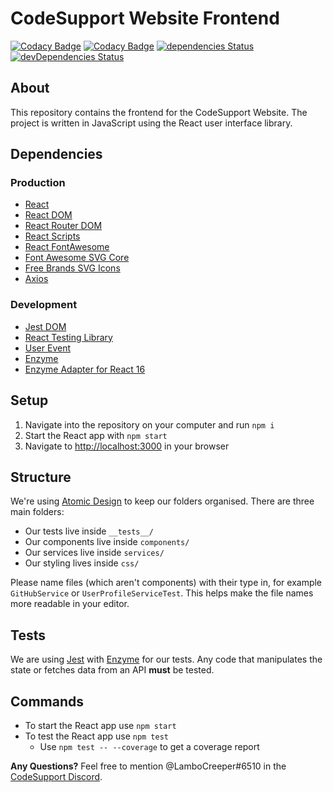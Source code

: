 # CodeSupport Website Frontend

[![Codacy Badge](https://api.codacy.com/project/badge/Grade/ee8074eaddd14c0286fefe29a572adcc)](https://app.codacy.com/gh/codesupport/website-frontend?utm_source=github.com&utm_medium=referral&utm_content=codesupport/website-frontend&utm_campaign=Badge_Grade_Dashboard)
[![Codacy Badge](https://api.codacy.com/project/badge/Coverage/0c8dfe251ad54d059a8dcb1c983447ee)](https://www.codacy.com/gh/codesupport/website-frontend?utm_source=github.com&utm_medium=referral&utm_content=codesupport/website-frontend&utm_campaign=Badge_Coverage)
[![dependencies Status](https://david-dm.org/codesupport/website-frontend/status.svg)](https://david-dm.org/codesupport/website-frontend)
[![devDependencies Status](https://david-dm.org/codesupport/website-frontend/dev-status.svg)](https://david-dm.org/codesupport/website-frontend?type=dev)

## About
This repository contains the frontend for the CodeSupport Website. The project is written in JavaScript using the React user interface library.

## Dependencies

### Production
- [React](https://www.npmjs.com/package/react)
- [React DOM](https://www.npmjs.com/package/react-dom)
- [React Router DOM](https://www.npmjs.com/package/react-router-dom)
- [React Scripts](https://www.npmjs.com/package/react-scripts)
- [React FontAwesome](https://www.npmjs.com/package/@fortawesome/react-fontawesome)
- [Font Awesome SVG Core](https://www.npmjs.com/package/@fortawesome/fontawesome-svg-core)
- [Free Brands SVG Icons](https://www.npmjs.com/package/@fortawesome/free-brands-svg-icons)
- [Axios](https://www.npmjs.com/package/axios)

### Development
- [Jest DOM](https://www.npmjs.com/package/@testing-library/jest-dom)
- [React Testing Library](https://www.npmjs.com/package/@testing-library/react)
- [User Event](https://www.npmjs.com/package/@testing-library/user-event)
- [Enzyme](https://www.npmjs.com/package/enzyme)
- [Enzyme Adapter for React 16](https://www.npmjs.com/package/enzyme-adapter-react-16)

## Setup
1. Navigate into the repository on your computer and run `npm i`
2. Start the React app with `npm start`
3. Navigate to [http://localhost:3000](http://localhost:3000) in your browser

## Structure
We're using [Atomic Design](http://atomicdesign.bradfrost.com) to keep our folders organised. There are three main folders:
- Our tests live inside `__tests__/`
- Our components live inside `components/`
- Our services live inside `services/`
- Our styling lives inside `css/`

Please name files (which aren't components) with their type in, for example `GitHubService` or `UserProfileServiceTest`. This helps make the file names more readable in your editor.

## Tests
We are using [Jest](https://jestjs.io) with [Enzyme](https://airbnb.io/enzyme/) for our tests. Any code that manipulates the state or fetches data from an API **must** be tested.

## Commands
- To start the React app use `npm start`
- To test the React app use `npm test`
    - Use `npm test -- --coverage` to get a coverage report

**Any Questions?** Feel free to mention @LamboCreeper#6510 in the [CodeSupport Discord](https://discord.gg/Hn9SETt).